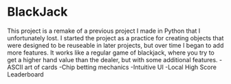 # BlackJack
This project is a remake of a previous project I made in Python that I unfortunately lost. I started the project as a practice for creating objects that were designed to 
be reuseable in later projects, but over time I began to add more features. It works like a regular game of blackjack, where you try to get a higher hand value than the 
dealer, but with some additional features.
  -ASCII art of cards
  -Chip betting mechanics
  -Intuitive UI
  -Local High Score Leaderboard

